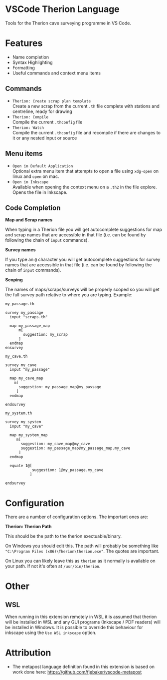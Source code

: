 # VSCode Therion Language

Tools for the Therion cave surveying programme in VS Code.

# Features

- Name completion
- Syntax Highlighting
- Formatting
- Useful commands and context menu items

## Commands

- `Therion: Create scrap plan template`  
  Create a new scrap from the current `.th` file complete with stations and centreline, ready for drawing
- `Therion: Compile`  
  Compile the current `.thconfig` file
- `Therion: Watch`  
  Compile the current `.thconfig` file and recompile if there are changes to it or any nested input or source

## Menu items

- `Open in Default Application`  
  Optional extra menu item that attempts to open a file using `xdg-open` on linux and `open` on mac.
- `Open in Inkscape`  
  Available when opening the context menu on a `.th2` in the file explore. Opens the file in Inkscape.

## Code Completion

**Map and Scrap names**

When typing in a Therion file you will get autocomplete suggestions for map and scrap names that are accessible in that file (i.e. can be found by following the chain of `input` commands).

**Survey names**

If you type an `@` character you will get autocomplete suggestions for survey names that are accessible in that file (i.e. can be found by following the chain of `input` commands).

**Scoping**

The names of maps/scraps/surveys will be properly scoped so you will get the full survey path relative to where you are typing. Example:

`my_passage.th`

```
survey my_passage
  input "scraps.th"

  map my_passage_map
      m[
        suggestion: my_scrap
      ]
  endmap
ensurvey
```

`my_cave.th`

```
survey my_cave
  input "my_passage"

  map my_cave_map
    m[
      suggestion: my_passage_map@my_passage
     ]
  endmap

endsurvey
```

`my_system.th`

```
survey my_system
  input "my_cave"

  map my_system_map
     m[
       suggestion: my_cave_map@my_cave
       suggestion: my_passage_map@my_passage_map.my_cave
      ]
  endmap

  equate 1@[
            suggestion: 1@my_passage.my_cave
           ]

endsurvey
```

# Configuration

There are a number of configuration options. The important ones are:

**Therion: Therion Path**

This should be the path to the therion exectuable/binary.

On Windows you should edit this. The path will probably be something like `"C:\Program Files (x86)\Therion\therion.exe"`. The quotes are important.

On Linux you can likely leave this as `therion` as it normally is available on your path. If not it's often at `/usr/bin/therion`.

# Other

## WSL

When running in this extension remotely in WSL it is assumed that therion will be installed in WSL and any GUI programs (Inkscape / PDF readers) will be installed in Windows. It is possible to override this behaviour for inkscape using the `Use WSL inkscape` option.

# Attribution

- The metapost language definition found in this extension is based on work done here: https://github.com/fjebaker/vscode-metapost
